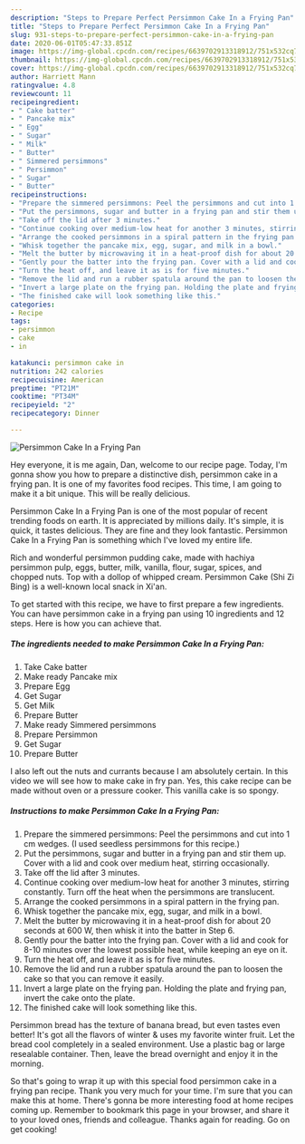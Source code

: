 ```yaml
---
description: "Steps to Prepare Perfect Persimmon Cake In a Frying Pan"
title: "Steps to Prepare Perfect Persimmon Cake In a Frying Pan"
slug: 931-steps-to-prepare-perfect-persimmon-cake-in-a-frying-pan
date: 2020-06-01T05:47:33.851Z
image: https://img-global.cpcdn.com/recipes/6639702913318912/751x532cq70/persimmon-cake-in-a-frying-pan-recipe-main-photo.jpg
thumbnail: https://img-global.cpcdn.com/recipes/6639702913318912/751x532cq70/persimmon-cake-in-a-frying-pan-recipe-main-photo.jpg
cover: https://img-global.cpcdn.com/recipes/6639702913318912/751x532cq70/persimmon-cake-in-a-frying-pan-recipe-main-photo.jpg
author: Harriett Mann
ratingvalue: 4.8
reviewcount: 11
recipeingredient:
- " Cake batter"
- " Pancake mix"
- " Egg"
- " Sugar"
- " Milk"
- " Butter"
- " Simmered persimmons"
- " Persimmon"
- " Sugar"
- " Butter"
recipeinstructions:
- "Prepare the simmered persimmons: Peel the persimmons and cut into 1 cm wedges. (I used seedless persimmons for this recipe.)"
- "Put the persimmons, sugar and butter in a frying pan and stir them up. Cover with a lid and cook over medium heat, stirring occasionally."
- "Take off the lid after 3 minutes."
- "Continue cooking over medium-low heat for another 3 minutes, stirring constantly. Turn off the heat when the persimmons are translucent."
- "Arrange the cooked persimmons in a spiral pattern in the frying pan."
- "Whisk together the pancake mix, egg, sugar, and milk in a bowl."
- "Melt the butter by microwaving it in a heat-proof dish for about 20 seconds at 600 W, then whisk it into the batter in Step 6."
- "Gently pour the batter into the frying pan. Cover with a lid and cook for 8-10 minutes over the lowest possible heat, while keeping an eye on it."
- "Turn the heat off, and leave it as is for five minutes."
- "Remove the lid and run a rubber spatula around the pan to loosen the cake so that you can remove it easily."
- "Invert a large plate on the frying pan. Holding the plate and frying pan, invert the cake onto the plate."
- "The finished cake will look something like this."
categories:
- Recipe
tags:
- persimmon
- cake
- in

katakunci: persimmon cake in 
nutrition: 242 calories
recipecuisine: American
preptime: "PT21M"
cooktime: "PT34M"
recipeyield: "2"
recipecategory: Dinner

---
```



![Persimmon Cake In a Frying Pan](https://img-global.cpcdn.com/recipes/6639702913318912/751x532cq70/persimmon-cake-in-a-frying-pan-recipe-main-photo.jpg)

Hey everyone, it is me again, Dan, welcome to our recipe page. Today, I'm gonna show you how to prepare a distinctive dish, persimmon cake in a frying pan. It is one of my favorites food recipes. This time, I am going to make it a bit unique. This will be really delicious.

Persimmon Cake In a Frying Pan is one of the most popular of recent trending foods on earth. It is appreciated by millions daily. It's simple, it is quick, it tastes delicious. They are fine and they look fantastic. Persimmon Cake In a Frying Pan is something which I've loved my entire life.

Rich and wonderful persimmon pudding cake, made with hachiya persimmon pulp, eggs, butter, milk, vanilla, flour, sugar, spices, and chopped nuts. Top with a dollop of whipped cream. Persimmon Cake (Shi Zi Bing) is a well-known local snack in Xi&#39;an.


To get started with this recipe, we have to first prepare a few ingredients. You can have persimmon cake in a frying pan using 10 ingredients and 12 steps. Here is how you can achieve that.

<!--inarticleads1-->

##### The ingredients needed to make Persimmon Cake In a Frying Pan:

1. Take  Cake batter
1. Make ready  Pancake mix
1. Prepare  Egg
1. Get  Sugar
1. Get  Milk
1. Prepare  Butter
1. Make ready  Simmered persimmons
1. Prepare  Persimmon
1. Get  Sugar
1. Prepare  Butter


I also left out the nuts and currants because I am absolutely certain. In this video we will see how to make cake in fry pan. Yes, this cake recipe can be made without oven or a pressure cooker. This vanilla cake is so spongy. 

<!--inarticleads2-->

##### Instructions to make Persimmon Cake In a Frying Pan:

1. Prepare the simmered persimmons: Peel the persimmons and cut into 1 cm wedges. (I used seedless persimmons for this recipe.)
1. Put the persimmons, sugar and butter in a frying pan and stir them up. Cover with a lid and cook over medium heat, stirring occasionally.
1. Take off the lid after 3 minutes.
1. Continue cooking over medium-low heat for another 3 minutes, stirring constantly. Turn off the heat when the persimmons are translucent.
1. Arrange the cooked persimmons in a spiral pattern in the frying pan.
1. Whisk together the pancake mix, egg, sugar, and milk in a bowl.
1. Melt the butter by microwaving it in a heat-proof dish for about 20 seconds at 600 W, then whisk it into the batter in Step 6.
1. Gently pour the batter into the frying pan. Cover with a lid and cook for 8-10 minutes over the lowest possible heat, while keeping an eye on it.
1. Turn the heat off, and leave it as is for five minutes.
1. Remove the lid and run a rubber spatula around the pan to loosen the cake so that you can remove it easily.
1. Invert a large plate on the frying pan. Holding the plate and frying pan, invert the cake onto the plate.
1. The finished cake will look something like this.


Persimmon bread has the texture of banana bread, but even tastes even better! It&#39;s got all the flavors of winter &amp; uses my favorite winter fruit. Let the bread cool completely in a sealed environment. Use a plastic bag or large resealable container. Then, leave the bread overnight and enjoy it in the morning. 

So that's going to wrap it up with this special food persimmon cake in a frying pan recipe. Thank you very much for your time. I'm sure that you can make this at home. There's gonna be more interesting food at home recipes coming up. Remember to bookmark this page in your browser, and share it to your loved ones, friends and colleague. Thanks again for reading. Go on get cooking!
